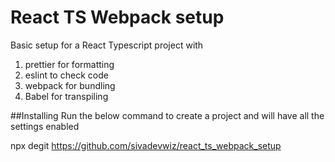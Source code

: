 # React TS Webpack setup

Basic setup for a React Typescript project with

1. prettier for formatting
2. eslint to check code
3. webpack for bundling
4. Babel for transpiling

##Installing
Run the below command to create a project and will have all the settings enabled

npx degit https://github.com/sivadevwiz/react_ts_webpack_setup <App name>
